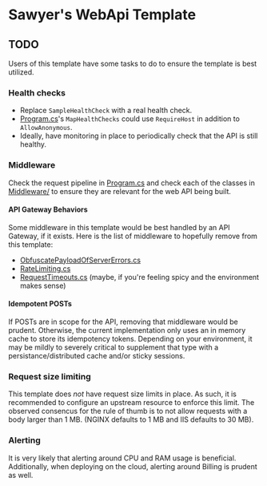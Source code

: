 # Sawyer's WebApi Template

## TODO

Users of this template have some tasks to do to ensure the template is best
utilized.

### Health checks

- Replace `SampleHealthCheck` with a real health check.
- [Program.cs](./Program.cs)'s `MapHealthChecks` could use `RequireHost`
  in addition to `AllowAnonymous`.
- Ideally, have monitoring in place to periodically check that the API is still
  healthy.

### Middleware

Check the request pipeline in [Program.cs](./Program.cs) and check each of the
classes in [Middleware/](./Middleware) to ensure they are relevant for the
web API being built.

#### API Gateway Behaviors

Some middleware in this template would be best handled by an API Gateway, if it
exists. Here is the list of middleware to hopefully remove from this template:

- [ObfuscatePayloadOfServerErrors.cs](./Middleware/ObfuscatePayloadOfServerErrors.cs)
- [RateLimiting.cs](./Middleware/RateLimiting.cs)
- [RequestTimeouts.cs](./Middleware/RequestTimeouts.cs) (maybe, if you're
  feeling spicy and the environment makes sense)

#### Idempotent POSTs

If POSTs are in scope for the API, removing that middleware would be prudent.
Otherwise, the current implementation only uses an in memory cache to store its
idempotency tokens. Depending on your environment, it may be mildly to severely
critical to supplement that type with a persistance/distributed cache and/or
sticky sessions.

### Request size limiting

This template does *not* have request size limits in place. As such, it is
recommended to configure an upstream resource to enforce this limit. The
observed consencus for the rule of thumb is to not allow requests with a body
larger than 1 MB. (NGINX defaults to 1 MB and IIS defaults to 30 MB).

### Alerting

It is very likely that alerting around CPU and RAM usage is beneficial.
Additionally, when deploying on the cloud, alerting around Billing is prudent
as well.
